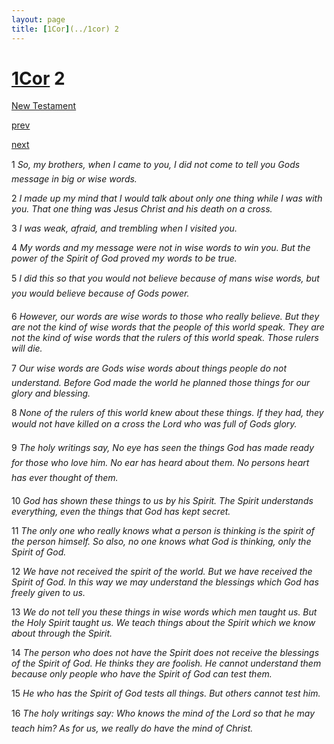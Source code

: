 ```yaml
---
layout: page
title: [1Cor](../1cor) 2
---
```


# [1Cor](../1cor) 2

[New Testament](/new-testament)


[prev](1cor-1.html)


[next](1cor-3.html)

1 _So, my brothers, when I came to you, I did not come to tell you Gods message in big or wise words._

2 _I made up my mind that I would talk about only one thing while I was with you. That one thing was Jesus Christ and his death on a cross._

3 _I was weak, afraid, and trembling when I visited you._

4 _My words and my message were not in wise words to win you. But the power of the Spirit of God proved my words to be true._

5 _I did this so that you would not believe because of mans wise words, but you would believe because of Gods power._

6 _However, our words are wise words to those who really believe. But they are not the kind of wise words that the people of this world speak. They are not the kind of wise words that the rulers of this world speak. Those rulers will die._

7 _Our wise words are Gods wise words about things people do not understand. Before God made the world he planned those things for our glory and blessing._

8 _None of the rulers of this world knew about these things. If they had, they would not have killed on a cross the Lord who was full of Gods glory._

9 _The holy writings say, No eye has seen the things God has made ready for those who love him. No ear has heard about them. No persons heart has ever thought of them._

10 _God has shown these things to us by his Spirit. The Spirit understands everything, even the things that God has kept secret._

11 _The only one who really knows what a person is thinking is the spirit of the person himself. So also, no one knows what God is thinking, only the Spirit of God._

12 _We have not received the spirit of the world. But we have received the Spirit of God. In this way we may understand the blessings which God has freely given to us._

13 _We do not tell you these things in wise words which men taught us. But the Holy Spirit taught us. We teach things about the Spirit which we know about through the Spirit._

14 _The person who does not have the Spirit does not receive the blessings of the Spirit of God. He thinks they are foolish. He cannot understand them because only people who have the Spirit of God can test them._

15 _He who has the Spirit of God tests all things. But others cannot test him._

16 _The holy writings say: Who knows the mind of the Lord so that he may teach him? As for us, we really do have the mind of Christ._

